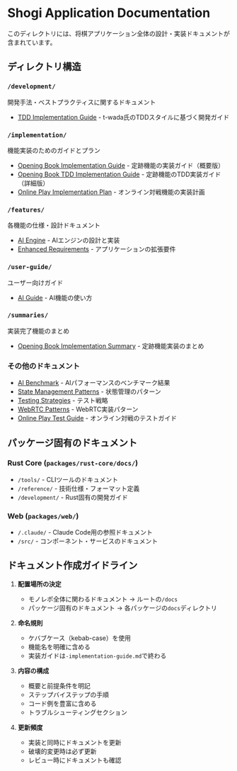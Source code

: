 # Shogi Application Documentation

このディレクトリには、将棋アプリケーション全体の設計・実装ドキュメントが含まれています。

## ディレクトリ構造

### `/development/`
開発手法・ベストプラクティスに関するドキュメント
- [TDD Implementation Guide](./development/tdd-implementation-guide.md) - t-wada氏のTDDスタイルに基づく開発ガイド

### `/implementation/`
機能実装のためのガイドとプラン
- [Opening Book Implementation Guide](./implementation/opening-book-implementation-guide.md) - 定跡機能の実装ガイド（概要版）
- [Opening Book TDD Implementation Guide](./implementation/opening-book-tdd-implementation-guide.md) - 定跡機能のTDD実装ガイド（詳細版）
- [Online Play Implementation Plan](./online-play-implementation-plan.md) - オンライン対戦機能の実装計画

### `/features/`
各機能の仕様・設計ドキュメント
- [AI Engine](./features/ai-engine.md) - AIエンジンの設計と実装
- [Enhanced Requirements](./features/shogi-app-enhanced-requirements.md) - アプリケーションの拡張要件

### `/user-guide/`
ユーザー向けガイド
- [AI Guide](./user-guide/ai-guide.md) - AI機能の使い方

### `/summaries/`
実装完了機能のまとめ
- [Opening Book Implementation Summary](./opening-book-implementation-summary.md) - 定跡機能実装のまとめ

### その他のドキュメント
- [AI Benchmark](./ai-benchmark.md) - AIパフォーマンスのベンチマーク結果
- [State Management Patterns](./state-management-patterns.md) - 状態管理のパターン
- [Testing Strategies](./testing-strategies.md) - テスト戦略
- [WebRTC Patterns](./webrtc-patterns.md) - WebRTC実装パターン
- [Online Play Test Guide](./online-play-test-guide.md) - オンライン対戦のテストガイド

## パッケージ固有のドキュメント

### Rust Core (`packages/rust-core/docs/`)
- `/tools/` - CLIツールのドキュメント
- `/reference/` - 技術仕様・フォーマット定義
- `/development/` - Rust固有の開発ガイド

### Web (`packages/web/`)
- `/.claude/` - Claude Code用の参照ドキュメント
- `/src/` - コンポーネント・サービスのドキュメント

## ドキュメント作成ガイドライン

1. **配置場所の決定**
   - モノレポ全体に関わるドキュメント → ルートの`/docs`
   - パッケージ固有のドキュメント → 各パッケージの`docs`ディレクトリ

2. **命名規則**
   - ケバブケース（kebab-case）を使用
   - 機能名を明確に含める
   - 実装ガイドは`-implementation-guide.md`で終わる

3. **内容の構成**
   - 概要と前提条件を明記
   - ステップバイステップの手順
   - コード例を豊富に含める
   - トラブルシューティングセクション

4. **更新頻度**
   - 実装と同時にドキュメントを更新
   - 破壊的変更時は必ず更新
   - レビュー時にドキュメントも確認